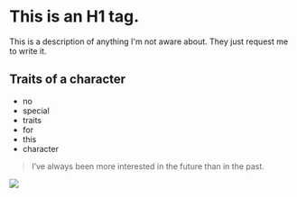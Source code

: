 # This is an H1 tag.
This is a description of anything I'm not aware about. They just request me to write it.
## Traits of a character
* no
* special
* traits
* for
* this
* character
> I’ve always been more interested
> in the future than in the past.
<img src="https://cdn.pixabay.com/photo/2020/06/14/09/27/seagull-5297122_1280.jpg"/>
